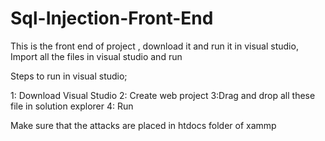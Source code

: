 # Sql-Injection-Front-End
This is the front end of project , download it and run it in visual studio, Import all the files in visual studio and run

Steps to run in visual studio;

1: Download Visual Studio
2: Create web project 
3:Drag and drop all these file in solution explorer
4: Run

Make sure that the attacks are placed in htdocs folder of xammp
